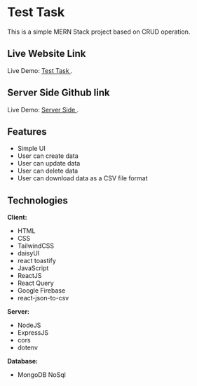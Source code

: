 # Test Task

This is a simple MERN Stack project based on CRUD operation.


## Live Website Link
Live Demo: [Test Task ](https://test-task-8d432.web.app/).

## Server Side Github link
Live Demo: [Server Side ](https://github.com/Abidur-Rahman-Chowdhury/test-task-server).

## Features

- Simple UI
- User can create data
- User can update data
- User can delete data
- User can download data as a CSV file format
## Technologies

**Client:** 
- HTML 
- CSS 
- TailwindCSS 
- daisyUI
- react toastify
- JavaScript 
- ReactJS
- React Query
- Google Firebase 
- react-json-to-csv

**Server:** 
- NodeJS
- ExpressJS
- cors 
- dotenv

**Database:** 
- MongoDB NoSql